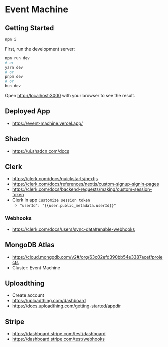 # Event Machine

## Getting Started

```bash
npm i
```

First, run the development server:

```bash
npm run dev
# or
yarn dev
# or
pnpm dev
# or
bun dev
```

Open [http://localhost:3000](http://localhost:3000) with your browser to see the result.

## Deployed App

- https://event-machine.vercel.app/

## Shadcn

- https://ui.shadcn.com/docs

## Clerk

- https://clerk.com/docs/quickstarts/nextjs
- https://clerk.com/docs/references/nextjs/custom-signup-signin-pages
- https://clerk.com/docs/backend-requests/making/custom-session-token
- Clerk in app `Customize session token`
  - `"userId": "{{user.public_metadata.userId}}"`

### Webhooks

- https://clerk.com/docs/users/sync-data#enable-webhooks

## MongoDB Atlas

- https://cloud.mongodb.com/v2#/org/63c02efd390bb54e3387acef/projects
- Cluster: Event Machine

## Uploadthing

- Create account
- https://uploadthing.com/dashboard
- https://docs.uploadthing.com/getting-started/appdir

## Stripe

- https://dashboard.stripe.com/test/dashboard
- https://dashboard.stripe.com/test/webhooks
